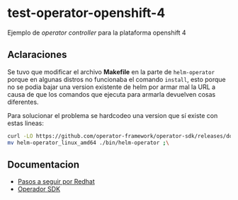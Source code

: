 # test-operator-openshift-4

Ejemplo de *operator controller* para la plataforma openshift 4

## Aclaraciones

Se tuvo que modificar el archivo **Makefile** en la parte de `helm-operator` porque en algunas distros no funcionaba el comando `install`, esto porque no se podia bajar
una version existente de helm por armar mal la URL a causa de que los comandos que ejecuta para armarla devuelven cosas diferentes.

Para solucionar el problema se hardcodeo una version que sí existe con estas lineas:

```sh
curl -LO https://github.com/operator-framework/operator-sdk/releases/download/v1.3.0/helm-operator_linux_amd64 ;\
mv helm-operator_linux_amd64 ./bin/helm-operator ;\
```

## Documentacion

* [Pasos a seguir por Redhat](https://docs.openshift.com/container-platform/4.7/operators/operator_sdk/golang/osdk-golang-tutorial.html)
* [Operador SDK](https://docs.openshift.com/container-platform/4.3/operators/operator_sdk/osdk-getting-started.html)
